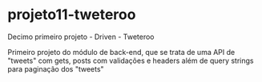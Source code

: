 # projeto11-tweteroo
Decimo primeiro projeto - Driven -  Tweteroo


Primeiro projeto do módulo de back-end, que se trata de uma API de "tweets" com gets, posts com validações e headers além de query strings para paginação dos "tweets"
